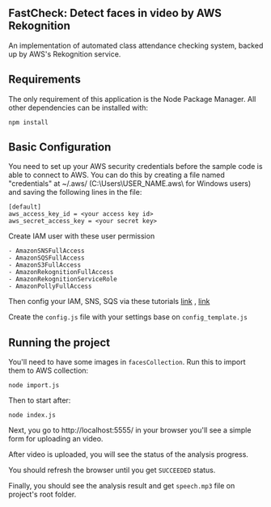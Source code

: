 
## FastCheck: Detect faces in video by AWS Rekognition

An implementation of automated class attendance checking system, backed up by AWS's Rekognition service.

## Requirements

The only requirement of this application is the Node Package Manager. All other
dependencies can be installed with:

    npm install

## Basic Configuration

You need to set up your AWS security credentials before the sample code is able
to connect to AWS. You can do this by creating a file named "credentials" at ~/.aws/ 
(C:\Users\USER_NAME\.aws\ for Windows users) and saving the following lines in the file:

    [default]
    aws_access_key_id = <your access key id>
    aws_secret_access_key = <your secret key>

Create IAM user with these user permission

    - AmazonSNSFullAccess
	- AmazonSQSFullAccess
	- AmazonS3FullAccess
	- AmazonRekognitionFullAccess
	- AmazonRekognitionServiceRole
	- AmazonPollyFullAccess

Then config your IAM, SNS, SQS  via these tutorials [link](https://docs.aws.amazon.com/rekognition/latest/dg/video-analyzing-with-sqs.html) , [link](https://docs.aws.amazon.com/rekognition/latest/dg/api-video-roles.html)

Create the `config.js` file with your settings base on `config_template.js`

## Running the project

You'll need to have some images in `facesCollection`. Run this to import them to AWS collection:

    node import.js

Then to start after:

    node index.js

Next, you go to http://localhost:5555/ in your browser you'll see a simple form for uploading an video.

After video is uploaded, you will see the status of the analysis progress.

You should refresh the browser until you get `SUCCEEDED` status.

Finally, you should see the analysis result and get `speech.mp3` file on project's root folder.
